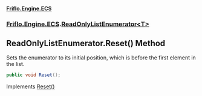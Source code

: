 #### [Friflo.Engine.ECS](index.md 'index')
### [Friflo.Engine.ECS](Friflo.Engine.ECS.md 'Friflo.Engine.ECS').[ReadOnlyListEnumerator&lt;T&gt;](ReadOnlyListEnumerator_T_.md 'Friflo.Engine.ECS.ReadOnlyListEnumerator<T>')

## ReadOnlyListEnumerator<T>.Reset() Method

Sets the enumerator to its initial position, which is before the first element in the list.

```csharp
public void Reset();
```

Implements [Reset()](https://docs.microsoft.com/en-us/dotnet/api/System.Collections.IEnumerator.Reset 'System.Collections.IEnumerator.Reset')